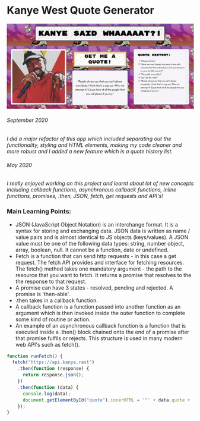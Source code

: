 # Kanye West Quote Generator

![Kanye Quote Generator](./Images/app-screenshot.PNG)

###### September 2020

_I did a major refactor of this app which included separating out the functionality, styling and HTML elements, making my code cleaner and more robust and I added a new feature which is a quote history list._

###### May 2020

_I really enjoyed working on this project and learnt about lot of new concepts including callback functions, asynchronous callback functions, inline functions, promises, .then, JSON, fetch, get requests and API's!_

### Main Learning Points:

- JSON (JavaScript Object Notation) is an interchange format. It is a syntax for storing and exchanging data. JSON data is written as name / value pairs and is almost identical to JS objects (keys/values). A JSON value must be one of the following data types: string, number object, array, boolean, null. It cannot be a function, date or undefined.
- Fetch is a function that can send http requests - in this case a get request. The fetch API provides and interface for fetching resources. The fetch() method takes one mandatory argument - the path to the resource that you want to fetch. It returns a promise that resolves to the the response to that request.
- A promise can have 3 states - resolved, pending and rejected. A promise is 'then-able'.
- .then takes in a callback function.
- A callback function is a function passed into another function as an argument which is then invoked inside the outer function to complete some kind of routine or action.
- An example of an asynchronous callback function is a function that is executed inside a .then() block chained onto the end of a promise after that promise fulfils or rejects. This structure is used in many modern web API's such as fetch().

```javascript
function runFetch() {
  fetch("https://api.kanye.rest")
    .then(function (response) {
      return response.json();
    })
    .then(function (data) {
      console.log(data);
      document.getElementById("quote").innerHTML = '"' + data.quote + '"';
    });
}
```

